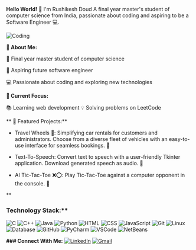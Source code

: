 **Hello World!** 👋 I'm Rushikesh Doud
A final year master's student of computer science from India, passionate about coding and aspiring to be a Software Engineer 💻.

 ![Coding](https://user-images.githubusercontent.com/74038190/212748842-9fcbad5b-6173-4175-8a61-521f3dbb7514.gif)


**🌟 About Me:**

   💼 Final year master student of computer science
   
   🌱 Aspiring future software engineer
   
   💻 Passionate about coding and exploring new technologies

**🔧 Current Focus:**

   📚 Learning web development
   💡 Solving problems on LeetCode


**
🌟 Featured Projects:**
   - Travel Wheels 🚗: Simplifying car rentals for customers and administrators. Choose from a diverse fleet of vehicles with an easy-to-use interface for seamless bookings. 🔗

   - Text-To-Speech: Convert text to speech with a user-friendly Tkinter application. Download generated speech as audio. 🔗

   - AI Tic-Tac-Toe ❌⭕: Play Tic-Tac-Toe against a computer opponent in the console. 🔗



**
### Technology Stack:**
![C](https://img.icons8.com/color/48/000000/c-programming.png)    ![C++](https://img.icons8.com/color/48/000000/c-plus-plus-logo.png)    ![Java](https://img.icons8.com/color/48/000000/java-coffee-cup-logo.png)    ![Python](https://img.icons8.com/color/48/000000/python.png)    ![HTML](https://img.icons8.com/color/48/000000/html-5.png)    ![CSS](https://img.icons8.com/color/48/000000/css3.png)    ![JavaScript](https://img.icons8.com/color/48/000000/javascript.png) ![Git](https://img.icons8.com/color/48/000000/git.png)  ![Linux](https://img.icons8.com/color/48/000000/linux.png)   ![Database](https://img.icons8.com/fluent/48/000000/database.png) 
![GitHub](https://img.icons8.com/fluent/48/000000/github.png)   ![PyCharm](https://img.icons8.com/color/48/000000/pycharm.png)   ![VSCode](https://img.icons8.com/color/48/000000/visual-studio-code-2019.png) ![NetBeans](https://img.icons8.com/windows/48/000000/netbeans.png)  



**### Connect With Me:**
 [![LinkedIn](https://img.icons8.com/color/48/000000/linkedin.png)](https://www.linkedin.com/in/rushikesh-doud/)       [![Gmail](https://img.icons8.com/color/48/000000/gmail.png)](mailto:doudrhushikesh@gmail.com)
